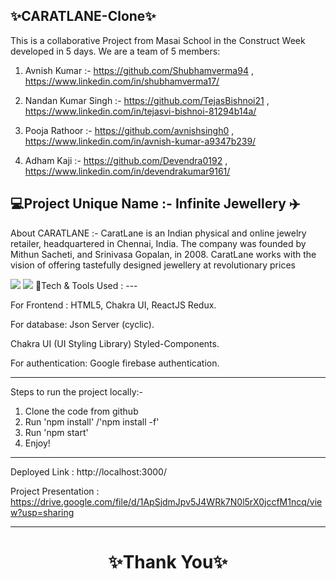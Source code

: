 ✨CARATLANE-Clone✨
---
This is a collaborative Project from Masai School in the Construct Week developed in 5 days. We are a team of 5 members:



1. Avnish Kumar :- https://github.com/Shubhamverma94 , https://www.linkedin.com/in/shubhamverma17/

2. Nandan Kumar Singh :- https://github.com/TejasBishnoi21  , https://www.linkedin.com/in/tejasvi-bishnoi-81294b14a/

3. Pooja Rathoor :- https://github.com/avnishsingh0 , https://www.linkedin.com/in/avnish-kumar-a9347b239/

4. Adham Kaji :- https://github.com/Devendra0192 , https://www.linkedin.com/in/devendrakumar9161/

💻Project Unique Name :- Infinite Jewellery ✈️
---
About CARATLANE :- CaratLane is an Indian physical and online jewelry retailer, headquartered in Chennai, India. The company was founded by Mithun Sacheti, and Srinivasa Gopalan, in 2008. CaratLane works with the vision of offering tastefully designed jewellery at revolutionary prices

<img src="https://th.bing.com/th/id/OIP.ipvLAkDARBytu6-i26F_wwHaEj?w=262&h=180&c=7&r=0&o=5&pid=1.7"/>

<img src="https://th.bing.com/th/id/OIP.e2HNKtPPFbKKY9u5GrIlZgHaE-?w=240&h=180&c=7&r=0&o=5&pid=1.7"/>
💫Tech & Tools Used :
---

For Frontend : HTML5, Chakra UI,  ReactJS Redux.

For database: Json Server (cyclic).

Chakra UI (UI Styling Library) Styled-Components.

For authentication: Google firebase authentication.

---
Steps to run the project locally:-
1. Clone the code from github
2. Run 'npm install' /'npm install -f'
3. Run 'npm start'
4. Enjoy! 

---
Deployed Link : http://localhost:3000/

Project Presentation : https://drive.google.com/file/d/1ApSjdmJpv5J4WRk7N0l5rX0jccfM1ncq/view?usp=sharing

----
<h1 align="center">✨Thank You✨</h1>
